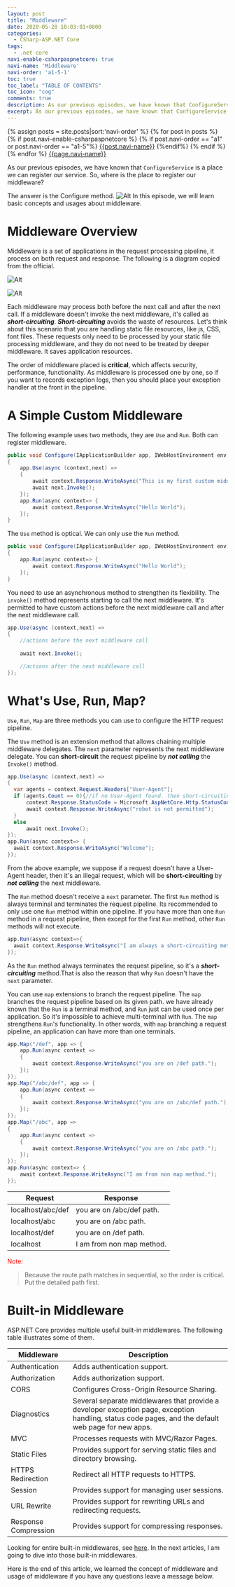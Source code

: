 ```yaml
---
layout: post
title: "Middleware"
date: 2020-05-20 10:03:01+0800
categories:
  - CSharp-ASP.NET Core
tags:
  - .net core
navi-enable-csharpaspnetcore: true
navi-name: 'Middleware'
navi-order: 'a1-5-1'
toc: true
toc_label: "TABLE OF CONTENTS"
toc_icon: "cog"
comments: true
description: As our previous episodes, we have known that ConfigureService is a place we can register our service. So, where is the place to register middleware
excerpt: As our previous episodes, we have known that ConfigureService is a place we can register our service. So, where is the place to register middleware
---
```

<!--navigation bar-->
<div class='navi-link-container'>
  {% assign posts = site.posts|sort:'navi-order' %}
  {% for post in posts %}
    {% if post.navi-enable-csharpaspnetcore %}
        {% if post.navi-order == "a1" or 
              post.navi-order == "a1-5"%}
            <a href="{{ site.baseurl }}{{ post.url }}" class='navi-link'>{{post.navi-name}}</a>
        {%endif%}
    {% endif %}
  {% endfor %}
<a class='navi-link' href="">{{page.navi-name}}</a>
</div>
<!--navigation bar-->

As our previous episodes, we have known that `ConfigureService` is a place we can register our service. So, where is the place to register our middleware?

The answer is the Configure method. 
![Alt][3]
In this episode, we will learn basic concepts and usages about middleware. 

# Middleware Overview
Middleware is a set of applications in the request processing pipeline, it process on both request and response. The following is a diagram copied from the official.

![Alt][1]

![Alt][2]

Each middleware may process both before the next call and after the next call. If a middleware doesn't invoke the next middleware, it's called as ***short-circuiting***. ***Short-circuiting*** avoids the waste of resources. Let's think about this scenario that you are handling static file resources, like js, CSS, font files. These requests only need to be processed by your static file processing middleware, and they do not need to be treated by deeper middleware. It saves application resources.

The order of middleware placed is **critical**, which affects security, performance, functionality. As middleware is processed one by one, so if you want to records exception logs, then you should place your exception handler at the front in the pipeline.

# A Simple Custom Middleware
The following example uses two methods, they are `Use` and `Run`. Both can register middleware. 
```c#
public void Configure(IApplicationBuilder app, IWebHostEnvironment env)
{
    app.Use(async (context,next) =>
    {
        await context.Response.WriteAsync("This is my first custom middleware!\n");
        await next.Invoke();
    });
    app.Run(async context=> {
        await context.Response.WriteAsync("Hello World");
    });
}
```
The `Use` method is optical. We can only use the `Run` method.
```c#
public void Configure(IApplicationBuilder app, IWebHostEnvironment env)
{
    app.Run(async context=> {
        await context.Response.WriteAsync("Hello World");
    });
}
```
You need to use an asynchronous method to strengthen its flexibility. The `invoke()` method represents starting to call the next middleware. It's permitted to have custom actions before the next middleware call and after the next middleware call. 
```c#
app.Use(async (context,next) =>
{
    //actions before the next middleware call
    
    await next.Invoke();

    //actions after the next middleware call
});
```

# What's Use, Run, Map?
`Use`, `Run`, `Map` are three methods you can use to configure the HTTP request pipeline.

The `Use` method is an extension method that allows chaining multiple middleware delegates. The `next` parameter represents the next middleware delegate. You can **short-circuit** the request pipeline by ***not calling*** the `Invoke()` method.
```c#
app.Use(async (context,next) =>
{
  var agents = context.Request.Headers["User-Agent"];
  if (agents.Count == 0){//if no User-Agent found. then short-circuiting the request pipeline
      context.Response.StatusCode = Microsoft.AspNetCore.Http.StatusCodes.Status403Forbidden;
      await context.Response.WriteAsync("robot is not permitted");
  }
  else
      await next.Invoke();
});
app.Run(async context=> {
  await context.Response.WriteAsync("Welcome");
});
```
From the above example, we suppose if a request doesn't have a User-Agent header, then it's an illegal request, which will be **short-circuiting** by ***not calling*** the next middleware.

The `Run` method doesn't receive a `next` parameter. The first `Run` method is always terminal and terminates the request pipeline. Its recommended to only use one `Run` method within one pipeline. If you have more than one `Run` method in a request pipeline, then except for the first `Run` method, other `Run` methods will not execute.
```c#
app.Run(async context=>{
  await context.Response.WriteAsync("I am always a short-circuiting method");
});
```
As the `Run` method always terminates the request pipeline, so it's a ***short-circuiting*** method.That is also the reason that why `Run` doesn't have the `next` parameter.


You can use `map` extensions to branch the request pipeline. The `map` branches the request pipeline based on its given path. we have already known that the `Run` is a terminal method, and `Run` just can be used once per application. So it's impossible to achieve multi-terminal with `Run`. The `map` strengthens `Run`'s functionality. In other words, with `map` branching a request pipeline, an application can have more than one terminals.
```c#
app.Map("/def", app => {
    app.Run(async context =>
    {
        await context.Response.WriteAsync("you are on /def path.");
    });
});
app.Map("/abc/def", app => {
    app.Run(async context =>
    {
        await context.Response.WriteAsync("you are on /abc/def path.");
    });
});
app.Map("/abc", app =>
{
    app.Run(async context =>
    {
        await context.Response.WriteAsync("you are on /abc path.");
    });
});
app.Run(async context=> {
    await context.Response.WriteAsync("I am from non map method.");
});
```

|Request   |Response   |
|---|---|
|localhost/abc/def   |you are on /abc/def path.   |
|localhost/abc   |you are on /abc path.   |
|localhost/def   |you are on /def path.   |
|localhost   |I am from non map method.   |

<span style="color:red">Note:</span>
> Because the route path matches in sequential, so the order is critical. Put the detailed path first.

# Built-in Middleware

ASP.NET Core provides multiple useful built-in middlewares. The following table illustrates some of them.

|Middleware   |Description   |
|---|---|
|Authentication   |Adds authentication support.   |
|Authorization   |Adds authorization support.   |
|CORS   |Configures Cross-Origin Resource Sharing.   |
|Diagnostics   |Several separate middlewares that provide a developer exception page, exception handling, status code pages, and the default web page for new apps.   |
|MVC   |Processes requests with MVC/Razor Pages.   |
|Static Files   |Provides support for serving static files and directory browsing.   |
|HTTPS Redirection   |Redirect all HTTP requests to HTTPS.   |
|Session   |Provides support for managing user sessions.   |
|URL Rewrite   |Provides support for rewriting URLs and redirecting requests.   |
|Response Compression   |Provides support for compressing responses.   |

Looking for entire built-in middlewares, see [here][4]. In the next articles, I am going to dive into those built-in middlewares.

Here is the end of this article, we learned the concept of middleware and usage of middleware if you have any questions leave a message below. 

[1]: /blog/public/img/2020-05-20-middleware-a.png
[2]: /blog/public/img/2020-05-20-middleware-b.png
[3]: /blog/public/img/2020-05-20-middleware-c.png
[4]: https://docs.microsoft.com/en-us/aspnet/core/fundamentals/middleware/?view=aspnetcore-3.1#built-in-middleware